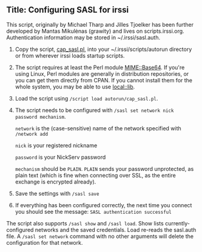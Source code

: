 Title: Configuring SASL for irssi
---
This script, originally by Michael Tharp and Jilles Tjoelker has been further developed by Mantas Mikulėnas (grawity) and lives on scripts.irssi.org. Authentication information may be stored in ~/.irssi/sasl.auth.

1. Copy the script, [cap_sasl.pl](http://scripts.irssi.org/scripts/cap_sasl.pl), into your ~/.irssi/scripts/autorun directory or from wherever irssi loads startup scripts.
2. The script requires at least the Perl module [MIME::Base64](https://metacpan.org/module/MIME::Base64). If you're using Linux, Perl modules are generally in distribution repositories, or you can get them directly from CPAN. If you cannot install them for the whole system, you may be able to use [local::lib](https://metacpan.org/module/local::lib).
3. Load the script using `/script load autorun/cap_sasl.pl`.
4. The script needs to be configured with `/sasl set network nick password mechanism`.

   `network` is the (case-sensitive) name of the network specified with `/network add`

   `nick` is your registered nickname

   `password` is your NickServ password

   `mechanism` should be `PLAIN`. `PLAIN` sends your password unprotected, as plain text (which is fine when connecting over SSL, as the entire exchange is encrypted already).
5. Save the settings with `/sasl save`
6. If everything has been configured correctly, the next time you connect you should see the message:
`SASL authentication successful`

The script also supports `/sasl show` and `/sasl load`. Show lists currently-configured networks and the saved credentials. Load re-reads the sasl.auth file. A `/sasl set network` command with no other arguments will delete the configuration for that network.
